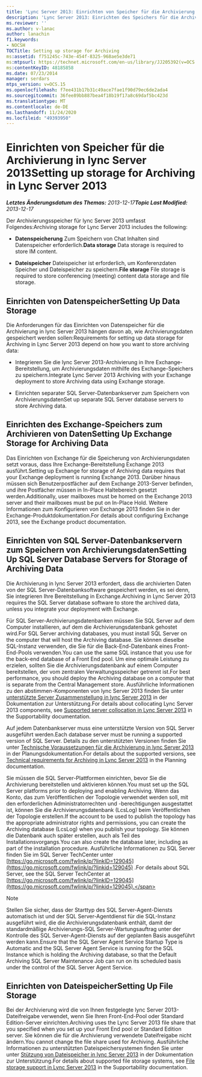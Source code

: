 ```yaml
---
title: 'Lync Server 2013: Einrichten von Speicher für die Archivierung'
description: 'Lync Server 2013: Einrichten des Speichers für die Archivierung'
ms.reviewer: ''
ms.author: v-lanac
author: lanachin
f1.keywords:
- NOCSH
TOCTitle: Setting up storage for Archiving
ms:assetid: f751245c-743e-454f-8325-968ae5e3de71
ms:mtpsurl: https://technet.microsoft.com/en-us/library/JJ205392(v=OCS.15)
ms:contentKeyID: 48185858
ms.date: 07/23/2014
manager: serdars
mtps_version: v=OCS.15
ms.openlocfilehash: f7ee431b17b31c49ace7fae1f90d79ec6de2ada4
ms.sourcegitcommit: 36fee89bb887bea4f18b19f17a8c69daf5bc423d
ms.translationtype: MT
ms.contentlocale: de-DE
ms.lasthandoff: 11/24/2020
ms.locfileid: "49393950"
---
```

# <a name="setting-up-storage-for-archiving-in-lync-server-2013"></a><span data-ttu-id="4b78e-103">Einrichten von Speicher für die Archivierung in lync Server 2013</span><span class="sxs-lookup"><span data-stu-id="4b78e-103">Setting up storage for Archiving in Lync Server 2013</span></span>

<div data-xmlns="http://www.w3.org/1999/xhtml">

<div class="topic" data-xmlns="http://www.w3.org/1999/xhtml" data-msxsl="urn:schemas-microsoft-com:xslt" data-cs="https://msdn.microsoft.com/">

<div data-asp="https://msdn2.microsoft.com/asp">



</div>

<div id="mainSection">

<div id="mainBody"><span data-ttu-id="4b78e-104">

<span> </span></span><span class="sxs-lookup"><span data-stu-id="4b78e-104">

<span> </span></span></span>

<span data-ttu-id="4b78e-105">_**Letztes Änderungsdatum des Themas:** 2013-12-17_</span><span class="sxs-lookup"><span data-stu-id="4b78e-105">_**Topic Last Modified:** 2013-12-17_</span></span>

<span data-ttu-id="4b78e-106">Der Archivierungsspeicher für lync Server 2013 umfasst Folgendes:</span><span class="sxs-lookup"><span data-stu-id="4b78e-106">Archiving storage for Lync Server 2013 includes the following:</span></span>

  - <span data-ttu-id="4b78e-107">**Datenspeicherung**   Zum Speichern von Chat Inhalten sind Datenspeicher erforderlich.</span><span class="sxs-lookup"><span data-stu-id="4b78e-107">**Data storage**   Data storage is required to store IM content.</span></span>

  - <span data-ttu-id="4b78e-108">**Dateispeicher**   Dateispeicher ist erforderlich, um Konferenzdaten Speicher und Dateispeicher zu speichern.</span><span class="sxs-lookup"><span data-stu-id="4b78e-108">**File storage**   File storage is required to store conferencing (meeting) content data storage and file storage.</span></span>

<div>

## <a name="setting-up-data-storage"></a><span data-ttu-id="4b78e-109">Einrichten von Datenspeicher</span><span class="sxs-lookup"><span data-stu-id="4b78e-109">Setting Up Data Storage</span></span>

<span data-ttu-id="4b78e-110">Die Anforderungen für das Einrichten von Datenspeicher für die Archivierung in lync Server 2013 hängen davon ab, wie Archivierungsdaten gespeichert werden sollen:</span><span class="sxs-lookup"><span data-stu-id="4b78e-110">Requirements for setting up data storage for Archiving in Lync Server 2013 depend on how you want to store archiving data:</span></span>

  - <span data-ttu-id="4b78e-111">Integrieren Sie die lync Server 2013-Archivierung in Ihre Exchange-Bereitstellung, um Archivierungsdaten mithilfe des Exchange-Speichers zu speichern.</span><span class="sxs-lookup"><span data-stu-id="4b78e-111">Integrate Lync Server 2013 Archiving with your Exchange deployment to store Archiving data using Exchange storage.</span></span>

  - <span data-ttu-id="4b78e-112">Einrichten separater SQL Server-Datenbankserver zum Speichern von Archivierungsdaten</span><span class="sxs-lookup"><span data-stu-id="4b78e-112">Set up separate SQL Server database servers to store Archiving data.</span></span>

<div>

## <a name="setting-up-exchange-storage-for-archiving-data"></a><span data-ttu-id="4b78e-113">Einrichten des Exchange-Speichers zum Archivieren von Daten</span><span class="sxs-lookup"><span data-stu-id="4b78e-113">Setting Up Exchange Storage for Archiving Data</span></span>

<span data-ttu-id="4b78e-114">Das Einrichten von Exchange für die Speicherung von Archivierungsdaten setzt voraus, dass Ihre Exchange-Bereitstellung Exchange 2013 ausführt.</span><span class="sxs-lookup"><span data-stu-id="4b78e-114">Setting up Exchange for storage of Archiving data requires that your Exchange deployment is running Exchange 2013.</span></span> <span data-ttu-id="4b78e-115">Darüber hinaus müssen sich Benutzerpostfächer auf dem Exchange 2013-Server befinden, und ihre Postfächer müssen in In-Place Haltebereich gesetzt werden.</span><span class="sxs-lookup"><span data-stu-id="4b78e-115">Additionally, user mailboxes must be homed on the Exchange 2013 server and their mailboxes must be put on In-Place Hold.</span></span> <span data-ttu-id="4b78e-116">Weitere Informationen zum Konfigurieren von Exchange 2013 finden Sie in der Exchange-Produktdokumentation.</span><span class="sxs-lookup"><span data-stu-id="4b78e-116">For details about configuring Exchange 2013, see the Exchange product documentation.</span></span>

</div>

<div>

## <a name="setting-up-sql-server-database-servers-for-storage-of-archiving-data"></a><span data-ttu-id="4b78e-117">Einrichten von SQL Server-Datenbankservern zum Speichern von Archivierungsdaten</span><span class="sxs-lookup"><span data-stu-id="4b78e-117">Setting Up SQL Server Database Servers for Storage of Archiving Data</span></span>

<span data-ttu-id="4b78e-118">Die Archivierung in lync Server 2013 erfordert, dass die archivierten Daten von der SQL Server-Datenbanksoftware gespeichert werden, es sei denn, Sie integrieren Ihre Bereitstellung in Exchange.</span><span class="sxs-lookup"><span data-stu-id="4b78e-118">Archiving in Lync Server 2013 requires the SQL Server database software to store the archived data, unless you integrate your deployment with Exchange.</span></span>

<span data-ttu-id="4b78e-119">Für SQL Server-Archivierungsdatenbanken müssen Sie SQL Server auf dem Computer installieren, auf dem die Archivierungsdatenbank gehostet wird.</span><span class="sxs-lookup"><span data-stu-id="4b78e-119">For SQL Server archiving databases, you must install SQL Server on the computer that will host the Archiving database.</span></span> <span data-ttu-id="4b78e-120">Sie können dieselbe SQL-Instanz verwenden, die Sie für die Back-End-Datenbank eines Front-End-Pools verwenden.</span><span class="sxs-lookup"><span data-stu-id="4b78e-120">You can use the same SQL instance that you use for the back-end database of a Front End pool.</span></span> <span data-ttu-id="4b78e-121">Um eine optimale Leistung zu erzielen, sollten Sie die Archivierungsdatenbank auf einem Computer bereitstellen, der vom zentralen Verwaltungsspeicher getrennt ist.</span><span class="sxs-lookup"><span data-stu-id="4b78e-121">For best performance, you should deploy the Archiving database on a computer that is separate from the Central Management store.</span></span> <span data-ttu-id="4b78e-122">Ausführliche Informationen zu den abstimmen-Komponenten von lync Server 2013 finden Sie unter [unterstützte Server Zusammenstellung in lync Server 2013](lync-server-2013-supported-server-collocation.md) in der Dokumentation zur Unterstützung.</span><span class="sxs-lookup"><span data-stu-id="4b78e-122">For details about collocating Lync Server 2013 components, see [Supported server collocation in Lync Server 2013](lync-server-2013-supported-server-collocation.md) in the Supportability documentation.</span></span>

<span data-ttu-id="4b78e-123">Auf jedem Datenbankserver muss eine unterstützte Version von SQL Server ausgeführt werden.</span><span class="sxs-lookup"><span data-stu-id="4b78e-123">Each database server must be running a supported version of SQL Server.</span></span> <span data-ttu-id="4b78e-124">Details zu den unterstützten Versionen finden Sie unter [Technische Voraussetzungen für die Archivierung in lync Server 2013](lync-server-2013-technical-requirements-for-archiving.md) in der Planungsdokumentation.</span><span class="sxs-lookup"><span data-stu-id="4b78e-124">For details about the supported versions, see [Technical requirements for Archiving in Lync Server 2013](lync-server-2013-technical-requirements-for-archiving.md) in the Planning documentation.</span></span>

<span data-ttu-id="4b78e-125">Sie müssen die SQL Server-Plattformen einrichten, bevor Sie die Archivierung bereitstellen und aktivieren können.</span><span class="sxs-lookup"><span data-stu-id="4b78e-125">You must set up the SQL Server platforms prior to deploying and enabling Archiving.</span></span> <span data-ttu-id="4b78e-126">Wenn das Konto, das zum Veröffentlichen der Topologie verwendet werden soll, mit den erforderlichen Administratorrechten und -berechtigungen ausgestattet ist, können Sie die Archivierungsdatenbank (LcsLog) beim Veröffentlichen der Topologie erstellen.</span><span class="sxs-lookup"><span data-stu-id="4b78e-126">If the account to be used to publish the topology has the appropriate administrator rights and permissions, you can create the Archiving database (LcsLog) when you publish your topology.</span></span> <span data-ttu-id="4b78e-127">Sie können die Datenbank auch später erstellen, auch als Teil des Installationsvorgangs.</span><span class="sxs-lookup"><span data-stu-id="4b78e-127">You can also create the database later, including as part of the installation procedure.</span></span> <span data-ttu-id="4b78e-128">Ausführliche Informationen zu SQL Server finden Sie im SQL Server TechCenter unter [https://go.microsoft.com/fwlink/p/?linkID=129045](https://go.microsoft.com/fwlink/p/?linkid=129045) .</span><span class="sxs-lookup"><span data-stu-id="4b78e-128">For details about SQL Server, see the SQL Server TechCenter at [https://go.microsoft.com/fwlink/p/?linkID=129045](https://go.microsoft.com/fwlink/p/?linkid=129045).</span></span>

<div>


> [!NOTE]  
> <span data-ttu-id="4b78e-129">Stellen Sie sicher, dass der Starttyp des SQL Server-Agent-Diensts automatisch ist und der SQL Server-Agentdienst für die SQL-Instanz ausgeführt wird, die die Archivierungsdatenbank enthält, damit der standardmäßige Archivierungs-SQL Server-Wartungsauftrag unter der Kontrolle des SQL Server-Agent-Diensts auf der geplanten Basis ausgeführt werden kann.</span><span class="sxs-lookup"><span data-stu-id="4b78e-129">Ensure that the SQL Server Agent Service Startup Type is Automatic and the SQL Server Agent Service is running for the SQL Instance which is holding the Archiving database, so that the Default Archiving SQL Server Maintenance Job can run on its scheduled basis under the control of the SQL Server Agent Service.</span></span>



</div>

</div>

</div>

<div>

## <a name="setting-up-file-storage"></a><span data-ttu-id="4b78e-130">Einrichten von Dateispeicher</span><span class="sxs-lookup"><span data-stu-id="4b78e-130">Setting Up File Storage</span></span>

<span data-ttu-id="4b78e-131">Bei der Archivierung wird die von Ihnen festgelegte lync Server 2013-Dateifreigabe verwendet, wenn Sie Ihren Front-End-Pool oder Standard Edition-Server einrichten.</span><span class="sxs-lookup"><span data-stu-id="4b78e-131">Archiving uses the Lync Server 2013 file share that you specified when you set up your Front End pool or Standard Edition server.</span></span> <span data-ttu-id="4b78e-132">Sie können die für die Archivierung verwendete Dateifreigabe nicht ändern.</span><span class="sxs-lookup"><span data-stu-id="4b78e-132">You cannot change the file share used for Archiving.</span></span> <span data-ttu-id="4b78e-133">Ausführliche Informationen zu unterstützten Dateispeichersystemen finden Sie unter unter [Stützung von Dateispeicher in lync Server 2013](lync-server-2013-file-storage-support.md) in der Dokumentation zur Unterstützung.</span><span class="sxs-lookup"><span data-stu-id="4b78e-133">For details about supported file storage systems, see [File storage support in Lync Server 2013](lync-server-2013-file-storage-support.md) in the Supportability documentation.</span></span>

<span data-ttu-id="4b78e-134"></div>

</div>

<span> </span>

</div>

</div>

</span><span class="sxs-lookup"><span data-stu-id="4b78e-134"></div>

</div>

<span> </span>

</div>

</div>

</span></span></div>

